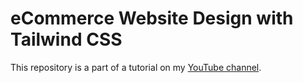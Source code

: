# eCommerce Website Design with Tailwind CSS

This repository is a part of a tutorial on my [YouTube channel](https://www.youtube.com/channel/UC43N9Z8Fm0gg1Lgpw0eS9rg).


